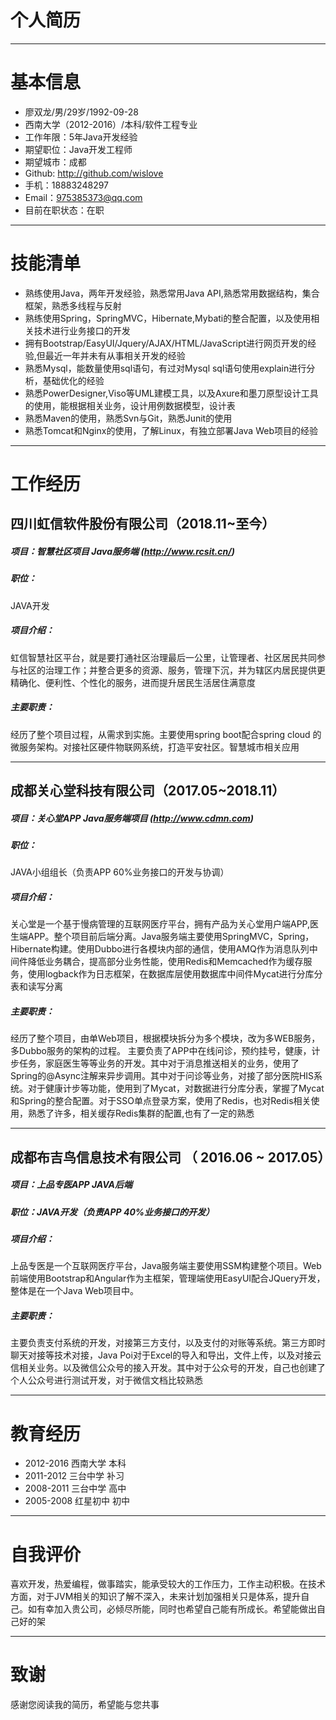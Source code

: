 # 个人简历
---
# 基本信息

 - 廖双龙/男/29岁/1992-09-28 
 - 西南大学（2012-2016）/本科/软件工程专业 
 - 工作年限：5年Java开发经验
 - 期望职位：Java开发工程师
 - 期望城市：成都
 - Github: http://github.com/wislove
 - 手机：18883248297
 - Email：975385373@qq.com
 - 目前在职状态：在职
 ---
# 技能清单

 - 熟练使用Java，两年开发经验，熟悉常用Java API,熟悉常用数据结构，集合框架，熟悉多线程与反射
 - 熟练使用Spring，SpringMVC，Hibernate,Mybati的整合配置，以及使用相关技术进行业务接口的开发
 - 拥有Bootstrap/EasyUI/Jquery/AJAX/HTML/JavaScript进行网页开发的经验,但最近一年并未有从事相关开发的经验
 - 熟悉Mysql，能数量使用sql语句，有过对Mysql sql语句使用explain进行分析，基础优化的经验
 - 熟悉PowerDesigner,Viso等UML建模工具，以及Axure和墨刀原型设计工具的使用，能根据相关业务，设计用例数据模型，设计表
 - 熟悉Maven的使用，熟悉Svn与Git，熟悉Junit的使用
 - 熟悉Tomcat和Nginx的使用，了解Linux，有独立部署Java Web项目的经验
---
# 工作经历

## 四川虹信软件股份有限公司（2018.11~至今）
##### 项目：智慧社区项目 Java服务端 (http://www.rcsit.cn/)
##### 职位：
JAVA开发
##### 项目介绍：
虹信智慧社区平台，就是要打通社区治理最后一公里，让管理者、社区居民共同参与社区的治理工作；并整合更多的资源、服务，管理下沉，并为辖区内居民提供更精确化、便利性、个性化的服务，进而提升居民生活居住满意度
##### 主要职责：
经历了整个项目过程，从需求到实施。主要使用spring boot配合spring cloud 的微服务架构。对接社区硬件物联网系统，打造平安社区。智慧城市相关应用

---

## 成都关心堂科技有限公司（2017.05~2018.11）
##### 项目：关心堂APP Java服务端项目 (http://www.cdmn.com)
##### 职位：
JAVA小组组长（负责APP 60%业务接口的开发与协调）
##### 项目介绍：
关心堂是一个基于慢病管理的互联网医疗平台，拥有产品为关心堂用户端APP,医生端APP。整个项目前后端分离。Java服务端主要使用SpringMVC，Spring，Hibernate构建。使用Dubbo进行各模块内部的通信，使用AMQ作为消息队列中间件降低业务耦合，提高部分业务性能，使用Redis和Memcached作为缓存服务，使用logback作为日志框架，在数据库层使用数据库中间件Mycat进行分库分表和读写分离
##### 主要职责：
经历了整个项目，由单Web项目，根据模块拆分为多个模块，改为多WEB服务，多Dubbo服务的架构的过程。
主要负责了APP中在线问诊，预约挂号，健康，计步任务，家庭医生等等业务的开发。其中对于消息推送相关的业务，使用了Spring的@Async注解来异步调用。其中对于问诊等业务，对接了部分医院HIS系统。对于健康计步等功能，使用到了Mycat，对数据进行分库分表，掌握了Mycat和Spring的整合配置。对于SSO单点登录方案，使用了Redis，也对Redis相关使用，熟悉了许多，相关缓存Redis集群的配置,也有了一定的熟悉

---

## 成都布吉鸟信息技术有限公司 （ 2016.06 ~ 2017.05）
##### 项目：上品专医APP JAVA后端
##### 职位：JAVA开发（负责APP 40%业务接口的开发）
##### 项目介绍：
上品专医是一个互联网医疗平台，Java服务端主要使用SSM构建整个项目。Web前端使用Bootstrap和Angular作为主框架，管理端使用EasyUI配合JQuery开发，整体是在一个Java Web项目中。
##### 主要职责：
主要负责支付系统的开发，对接第三方支付，以及支付的对账等系统。第三方即时聊天对接等技术对接，Java Poi对于Excel的导入和导出，文件上传，以及对接云信相关业务。以及微信公众号的接入开发。其中对于公众号的开发，自己也创建了个人公众号进行测试开发，对于微信文档比较熟悉

---
# 教育经历
- 2012-2016 西南大学 本科
- 2011-2012 三台中学 补习
- 2008-2011 三台中学 高中
- 2005-2008 红星初中 初中
---
# 自我评价
喜欢开发，热爱编程，做事踏实，能承受较大的工作压力，工作主动积极。在技术方面，对于JVM相关的知识了解不深入，未来计划加强相关只是体系，提升自己。如有幸加入贵公司，必倾尽所能，同时也希望自己能有所成长。希望能做出自己好的架

---
# 致谢
感谢您阅读我的简历，希望能与您共事
